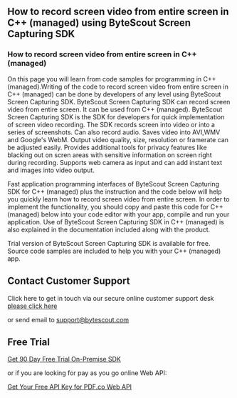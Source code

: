 ## How to record screen video from entire screen in C++ (managed) using ByteScout Screen Capturing SDK

### How to record screen video from entire screen in C++ (managed)

On this page you will learn from code samples for programming in C++ (managed).Writing of the code to record screen video from entire screen in C++ (managed) can be done by developers of any level using ByteScout Screen Capturing SDK. ByteScout Screen Capturing SDK can record screen video from entire screen. It can be used from C++ (managed). ByteScout Screen Capturing SDK is the SDK for developers for quick implementation of screen video recording. The SDK records screen into video or into a series of screenshots. Can also record audio. Saves video into AVI,WMV and Google's WebM. Output video quality, size, resolution or framerate can be adjusted easily. Provides additional tools for privacy features like blacking out on scren areas with sensitive information on screen right during recording. Supports web camera as input and can add instant text and images into video output.

Fast application programming interfaces of ByteScout Screen Capturing SDK for C++ (managed) plus the instruction and the code below will help you quickly learn how to record screen video from entire screen. In order to implement the functionality, you should copy and paste this code for C++ (managed) below into your code editor with your app, compile and run your application. Use of ByteScout Screen Capturing SDK in C++ (managed) is also explained in the documentation included along with the product.

Trial version of ByteScout Screen Capturing SDK is available for free. Source code samples are included to help you with your C++ (managed) app.

## Contact Customer Support

Click here to get in touch via our secure online customer support desk [please click here](https://bytescout.zendesk.com/hc/en-us/requests/new?subject=ByteScout%20Screen%20Capturing%20SDK%20Question)

or send email to [support@bytescout.com](mailto:support@bytescout.com?subject=ByteScout%20Screen%20Capturing%20SDK%20Question) 

## Free Trial

[Get 90 Day Free Trial On-Premise SDK](https://bytescout.com/download/web-installer?utm_source=github-readme)

or if you are looking for pay as you go online Web API:

[Get Your Free API Key for PDF.co Web API](https://pdf.co/documentation/api?utm_source=github-readme)